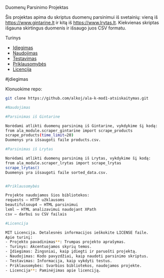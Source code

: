 Duomenų Parsinimo Projektas

Šis projektas apima du skriptus duomenų parsinimui iš svetainių: vieną iš https://www.gintarine.lt ir kitą iš https://www.lrytas.lt. 
Kiekvienas skriptas išgauna skirtingus duomenis ir išsaugo juos CSV formatu.

Turinys

- [Įdiegimas](#įdiegimas)
- [Naudojimas](#naudojimas)
- [Testavimas](#testavimas)
- [Priklausomybės](#priklausomybės)
- [Licencija](#licencija)

#įdiegimas

Klonuokime repo:
   ```bash
   git clone https://github.com/alkoj/ala-k-mod1-atsiskaitymas.git

#Naudojimas

#Parsinimas iš Gintarine

Norėdami atlikti duomenų parsinimą iš Gintarine, vykdykime šį kodą:
from ala_module.scraper_gintarine import scrape_products
scrape_products(time_limit=20)
Duomenys yra išsaugoti faile products.csv.

#Parsinimas iš Lrytas

Norėdami atlikti duomenų parsinimą iš Lrytas, vykdykime šį kodą:
from ala_module.scraper_lrytas import scrape_lrytas
scrape_lrytas()
Duomenys yra išsaugoti faile sorted_data.csv.


#Priklausomybės

Projekte naudojamos šios bibliotekos:
requests — HTTP užklausoms
beautifulsoup4 — HTML parsinimui
lxml — HTML analizavimui naudojant XPath
csv — darbui su CSV failais

#Licencija

MIT Licencija. Detalesnės informacijos ieškokite LICENSE faile.
  Apie turinį:
- Projekto pavadinimas**: Trumpas projekto aprašymas.
- Turinys: Akcentuojamos skyrių temos.
- Įdiegimas: Žingsniai, kaip įdiegti ir paruošti projektą.
- Naudojimas: Kodo pavyzdžiai, kaip naudoti parsinimo skriptus.
- Testavimas: Informacija, kaip vykdyti testus.
- Priklausomybės: Svarbios bibliotekos, naudojamos projekte.
- Licencija**: Paminėjimas apie licenciją.
